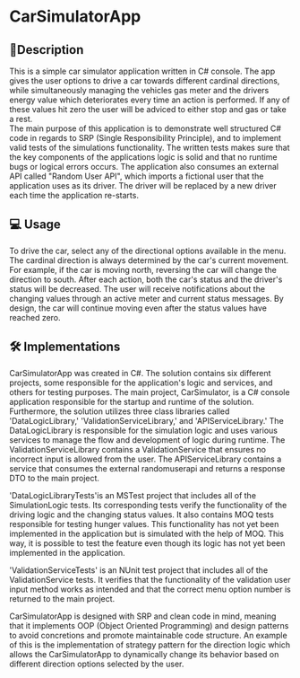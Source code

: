 # CarSimulatorApp
## 📃Description
This is a simple car simulator application written in C# console. The app gives the user options to drive a car towards different cardinal directions, while simultaneously 
managing the vehicles gas meter and the drivers energy value which deteriorates every time an action is performed. If any of these values hit zero the user will be adviced to either stop and gas or take a rest.  
The main purpose of this application is to demonstrate well structured C# code in regards to SRP (Single Responsibility Principle), and to implement valid tests of the simulations functionality. The written tests makes sure that the key 
components of the applications logic is solid and that no runtime bugs or logical errors occurs. The application also consumes an external API called "Random User API", which imports a fictional user that the application uses as its driver.
The driver will be replaced by a new driver each time the application re-starts.

## :computer: Usage
To drive the car, select any of the directional options available in the menu. The cardinal direction is always determined by the car's current movement. For example, if the car is moving north, reversing the car will change the direction to south. After each action, both the car's status and the driver's status will be decreased. The user will receive notifications about the changing values through an active meter and current status messages.
By design, the car will continue moving even after the status values have reached zero.  



## 🛠️ Implementations
CarSimulatorApp was created in C#. The solution contains six different projects, some responsible for the application's logic and services, and others for testing purposes.
The main project, CarSimulator, is a C# console application responsible for the startup and runtime of the solution. Furthermore, the solution utilizes three class libraries called 'DataLogicLibrary,' 'ValidationServiceLibrary,' and 'APIServiceLibrary.'
The DataLogicLibrary is responsible for the simulation logic and uses various services to manage the flow and development of logic during runtime.
The ValidationServiceLibrary contains a ValidationService that ensures no incorrect input is allowed from the user. The APIServiceLibrary contains a service that consumes the external randomuserapi and returns a response DTO to the main project.

'DataLogicLibraryTests'is an MSTest project that includes all of the SimulationLogic tests. Its corresponding tests verify the functionality of the driving logic and the changing status values.
It also contains MOQ tests responsible for testing hunger values. This functionality has not yet been implemented in the application but is simulated with the help of MOQ. This way, it is possible to test the feature even though its logic has not yet been implemented in the application.

'ValidationServiceTests' is an NUnit test project that includes all of the ValidationService tests. It verifies that the functionality of the validation user input method works as intended and that the correct menu option number is returned to the main project.

CarSimulatorApp is designed with SRP and clean code in mind, meaning that it implements OOP (Object Oriented Programming) and design patterns to avoid concretions and promote maintainable code structure.
An example of this is the implementation of strategy pattern for the direction logic which allows the CarSimulatorApp to dynamically change its behavior based on different direction options selected by the user.
